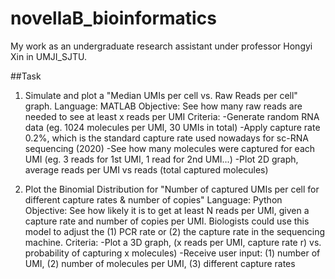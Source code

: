# novellaB_bioinformatics
My work as an undergraduate research assistant under professor Hongyi Xin in UMJI_SJTU.

##Task
1. Simulate and plot a "Median UMIs per cell vs. Raw Reads per cell" graph.
      Language: MATLAB
      Objective: See how many raw reads are needed to see at least x reads per UMI
      Criteria: 
        -Generate random RNA data (eg. 1024 molecules per UMI, 30 UMIs in total)
        -Apply capture rate 0.2%, which is the standard capture rate used nowadays for sc-RNA sequencing (2020)
        -See how many molecules were captured for each UMI (eg. 3 reads for 1st UMI, 1 read for 2nd UMI...)
        -Plot 2D graph, average reads per UMI vs reads (total captured molecules)
        
2. Plot the Binomial Distribution for "Number of captured UMIs per cell for different capture rates & number of copies"
      Language: Python
      Objective: See how likely it is to get at least N reads per UMI, given a capture rate and number of copies per UMI. 
                  Biologists could use this model to adjust the (1) PCR rate or (2) the capture rate in the sequencing machine.
      Criteria:
          -Plot a 3D graph, (x reads per UMI, capture rate r) vs. probability of capturing x molecules)
          -Receive user input: (1) number of UMI, (2) number of molecules per UMI, (3) different capture rates
 
